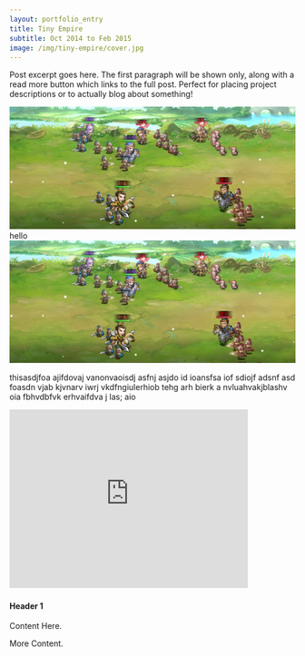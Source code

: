 ```yaml
---
layout: portfolio_entry
title: Tiny Empire
subtitle: Oct 2014 to Feb 2015
image: /img/tiny-empire/cover.jpg
---
```




Post excerpt goes here. The first paragraph will be shown only, along with a read more button which links to the full post. Perfect for placing project descriptions or to actually blog about something!

![Alt text](/img/tiny-empire/cover.jpg "Optional title")
hello
![Alt text](/img/tiny-empire/cover.jpg "Optional title")

thisasdjfoa ajifdovaj vanonvaoisdj asfnj asjdo id ioansfsa iof sdiojf adsnf asd foasdn vjab kjvnarv iwrj vkdfngiulerhiob tehg arh bierk a nvluahvakjblashv oia fbhvdbfvk erhvaifdva j las; aio

<iframe width="420" height="315" src="http://www.youtube.com/embed/dQw4w9WgXcQ" frameborder="0" allowfullscreen></iframe>

#### Header 1

Content Here.

More Content.
